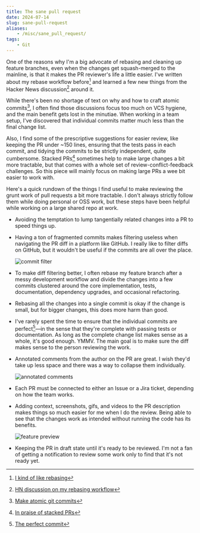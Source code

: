 ```yaml
---
title: The sane pull request
date: 2024-07-14
slug: sane-pull-request
aliases:
    - /misc/sane_pull_request/
tags:
    - Git
---
```


One of the reasons why I'm a big advocate of rebasing and cleaning up feature branches, even
when the changes get squash-merged to the mainline, is that it makes the PR reviewer's life
a little easier. I've written about my rebase workflow before[^1] and learned a few new
things from the Hacker News discussion[^2] around it.

While there's been no shortage of text on why and how to craft atomic commits[^3], I often
find those discussions focus too much on VCS hygiene, and the main benefit gets lost in the
minutiae. When working in a team setup, I've discovered that individual commits matter much
less than the final change list.

Also, I find some of the prescriptive suggestions for easier review, like keeping the PR
under ~150 lines, ensuring that the tests pass in each commit, and tidying the commits to be
strictly independent, quite cumbersome. Stacked PRs[^4] sometimes help to make large changes
a bit more tractable, but that comes with a whole set of review-conflict-feedback
challenges. So this piece will mainly focus on making large PRs a wee bit easier to work
with.

Here's a quick rundown of the things I find useful to make reviewing the grunt work of pull
requests a bit more tractable. I don't always strictly follow them while doing personal or
OSS work, but these steps have been helpful while working on a large shared repo at work.

- Avoiding the temptation to lump tangentially related changes into a PR to speed things up.

- Having a ton of fragmented commits makes filtering useless when navigating the PR diff in
  a platform like GitHub. I really like to filter diffs on GitHub, but it wouldn't be useful
  if the commits are all over the place.

    ![commit filter][image_1]

- To make diff filtering better, I often rebase my feature branch after a messy development
  workflow and divide the changes into a few commits clustered around the core
  implementation, tests, documentation, dependency upgrades, and occasional refactoring.

- Rebasing all the changes into a single commit is okay if the change is small, but for
  bigger changes, this does more harm than good.

- I've rarely spent the time to ensure that the individual commits are perfect[^5]—in the
  sense that they're complete with passing tests or documentation. As long as the complete
  change list makes sense as a whole, it's good enough. YMMV. The main goal is to make sure
  the diff makes sense to the person reviewing the work.

- Annotated comments from the author on the PR are great. I wish they'd take up less space
  and there was a way to collapse them individually.

    ![annotated comments][image_2]

- Each PR must be connected to either an Issue or a Jira ticket, depending on how the team
  works.

- Adding context, screenshots, gifs, and videos to the PR description makes things so much
  easier for me when I do the review. Being able to see that the changes work as intended
  without running the code has its benefits.

    ![feature preview][image_3]

- Keeping the PR in draft state until it's ready to be reviewed. I'm not a fan of getting a
  notification to review some work only to find that it's not ready yet.

[^1]: [I kind of like rebasing](/misc/on_rebasing)

[^2]: [HN discussion on my rebasing workflow](https://news.ycombinator.com/item?id=40742628)

[^3]:
    [Make atomic git commits](https://www.aleksandrhovhannisyan.com/blog/atomic-git-commits/)

[^4]:
    [In praise of stacked PRs](https://benjamincongdon.me/blog/2022/07/17/In-Praise-of-Stacked-PRs/)

[^5]: [The perfect commit](https://simonwillison.net/2022/Oct/29/the-perfect-commit/)

[image_1]: https://blob.rednafi.com/static/images/sane_pull_request/img_1.png
[image_2]: https://blob.rednafi.com/static/images/sane_pull_request/img_2.png
[image_3]: https://blob.rednafi.com/static/images/sane_pull_request/img_3.png
